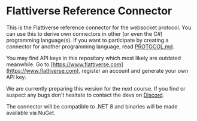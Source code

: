 # Flattiverse Reference Connector

This is the Flattiverse reference connector for the websocket protocol. You can use this to derive own connectors in other (or even the C#) programming language(s). If you want to participate by creating a connector for another programming language, read [PROTOCOL.md](PROTOCOL.md).

You may find API keys in this repository which most likely are outdated meanwhile. Go to [https://www.flattiverse.com](https://www.flattiverse.com), register an account and generate your own API key.

We are currently preparing this version for the next course. If you find or suspect any bugs don't hesitate to contact the devs on [Discord](https://discord.gg/3q7TvFbz).

The connector will be compatible to .NET 8 and binaries will be made available via NuGet.